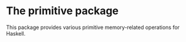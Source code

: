 # The primitive package

This package provides various primitive memory-related operations for
Haskell.
